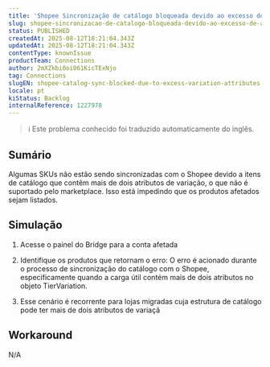 ```yaml
---
title: 'Shopee Sincronização de catálogo bloqueada devido ao excesso de atributos de variação'
slug: shopee-sincronizacao-de-catalogo-bloqueada-devido-ao-excesso-de-atributos-de-variacao
status: PUBLISHED
createdAt: 2025-08-12T18:21:04.343Z
updatedAt: 2025-08-12T18:21:04.343Z
contentType: knownIssue
productTeam: Connections
author: 2mXZkbi0oi061KicTExNjo
tag: Connections
slugEN: shopee-catalog-sync-blocked-due-to-excess-variation-attributes
locale: pt
kiStatus: Backlog
internalReference: 1227978
---
```


>ℹ️ Este problema conhecido foi traduzido automaticamente do inglês.

## Sumário


Algumas SKUs não estão sendo sincronizadas com o Shopee devido a itens de catálogo que contêm mais de dois atributos de variação, o que não é suportado pelo marketplace. Isso está impedindo que os produtos afetados sejam listados.
## Simulação



1. Acesse o painel do Bridge para a conta afetada
2. Identifique os produtos que retornam o erro:
O erro é acionado durante o processo de sincronização do catálogo com o Shopee, especificamente quando a carga útil contém mais de dois atributos no objeto TierVariation.

1. Esse cenário é recorrente para lojas migradas cuja estrutura de catálogo pode ter mais de dois atributos de variaçã
## Workaround


N/A


